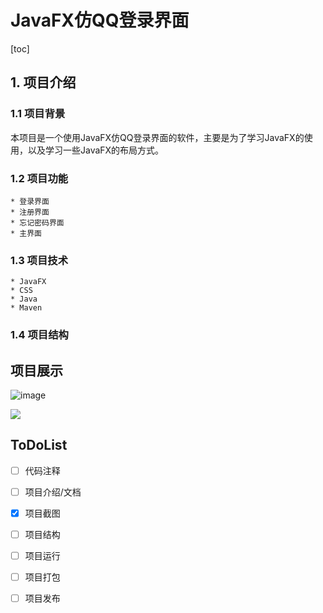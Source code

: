# JavaFX仿QQ登录界面
[toc]
## 1. 项目介绍
### 1.1 项目背景
本项目是一个使用JavaFX仿QQ登录界面的软件，主要是为了学习JavaFX的使用，以及学习一些JavaFX的布局方式。

### 1.2 项目功能

    * 登录界面
    * 注册界面
    * 忘记密码界面
    * 主界面

### 1.3 项目技术

    * JavaFX
    * CSS
    * Java
    * Maven

### 1.4 项目结构

## 项目展示

![image](https://cdn.jsdelivr.net/gh/relic-yuexi/QQLogin@master/doc/media/base-demo.gif)

<img src="https://cdn.jsdelivr.net/gh/relic-yuexi/QQLogin@master/doc/media/base-demo.gif" />




## ToDoList
- [ ] 代码注释

- [ ] 项目介绍/文档

- [x] 项目截图

- [ ] 项目结构

- [ ] 项目运行

- [ ] 项目打包

- [ ] 项目发布
